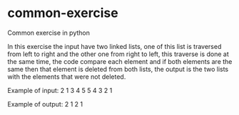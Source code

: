 # common-exercise
Common exercise in python

In this exercise the input have two linked lists, one of this list is traversed from left to right and the other one from right to left, this traverse is done at the same time, the code compare each element and if both elements are the same then that element is deleted from both lists, the output is the two lists with the elements that were not deleted.

Example of input:
2 1 3 4 5
5 4 3 2 1

Example of output:
2 1
2 1
